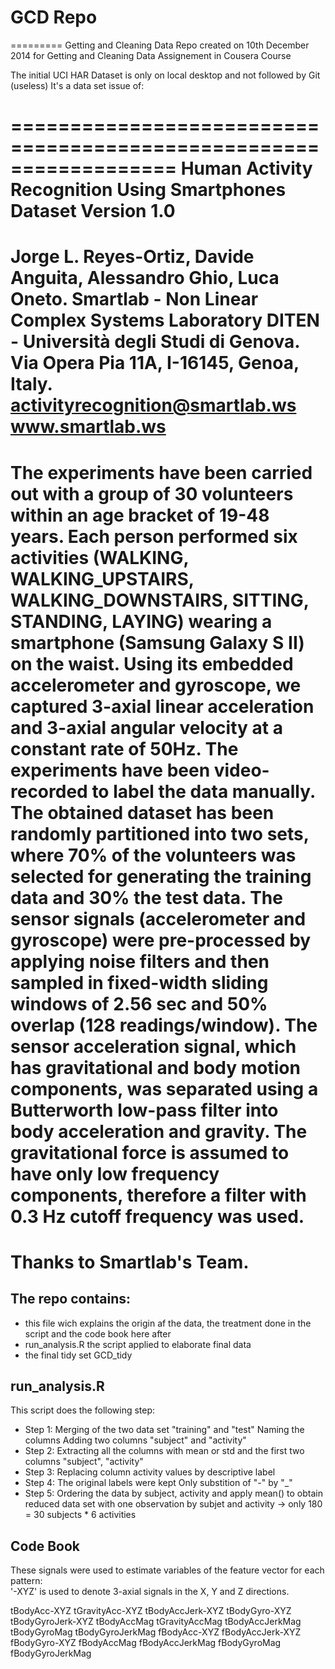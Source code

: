 # GCD Repo
=========
Getting and Cleaning Data
Repo created on 10th December 2014 for Getting and Cleaning Data Assignement in Cousera Course

The initial UCI HAR Dataset is only on local desktop and not followed by Git (useless)
It's a data set issue of:

==================================================================
Human Activity Recognition Using Smartphones Dataset
Version 1.0
==================================================================
Jorge L. Reyes-Ortiz, Davide Anguita, Alessandro Ghio, Luca Oneto.
Smartlab - Non Linear Complex Systems Laboratory
DITEN - Università degli Studi di Genova.
Via Opera Pia 11A, I-16145, Genoa, Italy.
activityrecognition@smartlab.ws
www.smartlab.ws
==================================================================

The experiments have been carried out with a group of 30 volunteers within an age bracket of 19-48 years.
Each person performed six activities (WALKING, WALKING_UPSTAIRS, WALKING_DOWNSTAIRS, SITTING, STANDING,
LAYING) wearing a smartphone (Samsung Galaxy S II) on the waist.
Using its embedded accelerometer and gyroscope, we captured 3-axial linear acceleration and 3-axial angular
velocity at a constant rate of 50Hz.
The experiments have been video-recorded to label the data manually.
The obtained dataset has been randomly partitioned into two sets, where 70% of the volunteers was selected for
generating the training data and 30% the test data. 
The sensor signals (accelerometer and gyroscope) were pre-processed by applying noise filters and then sampled in
fixed-width sliding windows of 2.56 sec and 50% overlap (128 readings/window). The sensor acceleration signal, which
has gravitational and body motion components, was separated using a Butterworth low-pass filter
into body acceleration and gravity. The gravitational force is assumed to have only low frequency components,
therefore a filter with 0.3 Hz cutoff frequency was used.
===================================================================
 Thanks to Smartlab's Team.
========================

## The repo contains:

- this file wich explains the origin af the data, the treatment done in the script and the code book here after
- run_analysis.R the script applied to elaborate final data 
- the final tidy set GCD_tidy

## run_analysis.R 

This script does the following step:
- Step 1:
Merging of the two data set "training" and "test"
Naming the columns
Adding two columns "subject" and "activity"
- Step 2:
Extracting all the columns with mean or std and the first two columns "subject", "activity" 
- Step 3:
Replacing column activity values by descriptive label
- Step 4:
The original labels were kept
Only substition of "-" by "_"
- Step 5:
Ordering the data by subject, activity 
and apply mean() to obtain reduced data set with one observation by subjet and activity
-> only 180 = 30 subjects * 6 activities 

## Code Book










These signals were used to estimate variables of the feature vector for each pattern:  
'-XYZ' is used to denote 3-axial signals in the X, Y and Z directions.

tBodyAcc-XYZ
tGravityAcc-XYZ
tBodyAccJerk-XYZ
tBodyGyro-XYZ
tBodyGyroJerk-XYZ
tBodyAccMag
tGravityAccMag
tBodyAccJerkMag
tBodyGyroMag
tBodyGyroJerkMag
fBodyAcc-XYZ
fBodyAccJerk-XYZ
fBodyGyro-XYZ
fBodyAccMag
fBodyAccJerkMag
fBodyGyroMag
fBodyGyroJerkMag
